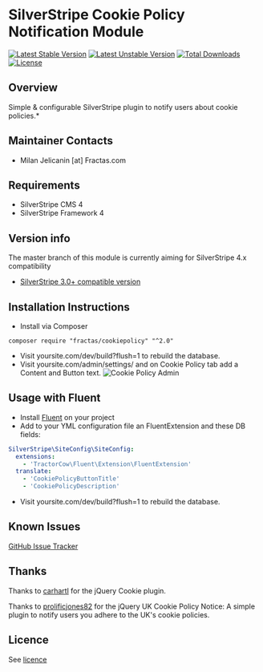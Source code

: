 # SilverStripe Cookie Policy Notification Module
[![Latest Stable Version](https://poser.pugx.org/fractas/cookiepolicy/v/stable)](https://packagist.org/packages/fractas/cookiepolicy)
[![Latest Unstable Version](https://poser.pugx.org/fractas/cookiepolicy/v/unstable)](https://packagist.org/packages/fractas/cookiepolicy)
[![Total Downloads](https://poser.pugx.org/fractas/cookiepolicy/downloads)](https://packagist.org/packages/fractas/cookiepolicy)
[![License](https://poser.pugx.org/fractas/cookiepolicy/license)](https://packagist.org/packages/fractas/cookiepolicy)

## Overview
Simple & configurable SilverStripe plugin to notify users about cookie policies.*

## Maintainer Contacts
*  Milan Jelicanin [at] Fractas.com


## Requirements
* SilverStripe CMS 4
* SilverStripe Framework 4


## Version info
The master branch of this module is currently aiming for SilverStripe 4.x compatibility
- [SilverStripe 3.0+ compatible version](https://github.com/fractaslabs/silverstripe-cookie-policy-notification/tree/3.0)


## Installation Instructions

* Install via Composer
```
composer require "fractas/cookiepolicy" "^2.0"
```
* Visit yoursite.com/dev/build?flush=1 to rebuild the database.
* Visit yoursite.com/admin/settings/ and on Cookie Policy tab add a Content and Button text.
![Cookie Policy Admin](https://github.com/fractaslabs/silverstripe-cookie-policy-notification/blob/master/docs/en/images/Cookie-policy-admin.png)


## Usage with Fluent
* Install [Fluent](https://github.com/tractorcow/silverstripe-fluent) on your project
* Add to your YML configuration file an FluentExtension and these DB fields:
```yml
SilverStripe\SiteConfig\SiteConfig:
  extensions:
    - 'TractorCow\Fluent\Extension\FluentExtension'
  translate:
    - 'CookiePolicyButtonTitle'
    - 'CookiePolicyDescription'
```
* Visit yoursite.com/dev/build?flush=1 to rebuild the database.


## Known Issues

[GitHub Issue Tracker](https://github.com/fractaslabs/silverstripe-cookie-policy-notification/issues)


## Thanks

Thanks to <a href="https://github.com/carhartl/jquery-cookie" target="_blank">carhartl</a> for the jQuery Cookie plugin.

Thanks to <a href="https://github.com/prolificjones82/uk_cookie_policy_notice" target="_blank">prolificjones82</a> for the jQuery UK Cookie Policy Notice: A simple plugin to notify users you adhere to the UK's cookie policies.


## Licence
See [licence](https://github.com/fractaslabs/silverstripe-cookie-policy-notification/blob/master/LICENSE)
